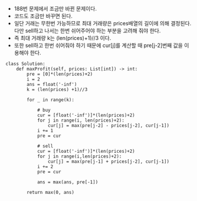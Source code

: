 - 188번 문제에서 조금만 바뀐 문제이다.
- 코드도 조금만 바꾸면 된다.
- 일단 거래는 무한번 가능하므로 최대 거래량은 prices배열의 길이에 의해 결정된다. 다만 sell하고 나서는 한번 쉬어주어야 하는 부분을 고려해 줘야 한다.
- 즉 최대 거래량 k는 (len(prices)+1)//3 이다.
- 또한 sell하고 한번 쉬어줘야 하기 때문에 cur[j]를 계산할 때 pre[j-2]번째 값을 이용해야 한다.

```python3
class Solution:
    def maxProfit(self, prices: List[int]) -> int:
        pre = [0]*(len(prices)+2)
        i = 2
        ans = float('-inf')
        k = (len(prices) +1)//3
        
        for _ in range(k):
            
            # buy
            cur = [float('-inf')]*(len(prices)+2)
            for j in range(i, len(prices)+2):
                cur[j] = max(pre[j-2] - prices[j-2], cur[j-1])
            i += 1
            pre = cur
            
            # sell
            cur = [float('-inf')]*(len(prices)+2)
            for j in range(i,len(prices)+2):
                cur[j] = max(pre[j-1] + prices[j-2], cur[j-1])
            i += 2
            pre = cur
            
            ans = max(ans, pre[-1])
            
        return max(0, ans)
```
